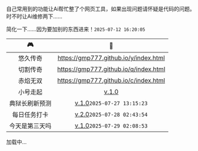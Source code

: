 <!-- 载入 footer 样式 -->
<link rel="stylesheet" href="/footer.css" />
<!-- 载入 footer 样式 -->

自己常用到的功能让Ai帮忙整了个网页工具，如果出现问题请怀疑是代码的问题。时不时让Ai维修两下……

简化一下……因为要加别的东西进来！`2025-07-12 16:20:05`

|🎮|🔗|
|:---:|:---:|
|悠久传奇|<https://gmp777.github.io/y/index.html>|
|切割传奇|<https://gmp777.github.io/q/index.html>|
|赤焰无双|<https://gmp777.github.io/c/index.html>|
|小号走起|[v.1.0](/x.html)|
|典狱长刷新预测|[v.1.0](/boss.html)`2025-07-27 13:15:23`|
|每日任务打卡|[v.2.0](/todo.html)`2025-07-28 02:43:54`|
|今天是第三天吗|[v.1.0](/day3.html)`2025-07-29 02:08:53`|

  <!-- Footer -->
  <div class="footer-wrapper">
    <footer id="footer-container">加载中...</footer>
  </div>
  <script src="/load-footer.js"></script>
<!-- footer -->
